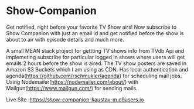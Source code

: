 # Show-Companion

Get notified, right before your favorite TV Show airs! Now subscribe to Show Companion with just an email id and get notified before the show is about to air with episode details and much more.


A small MEAN stack project for gettting TV shows info from TVdb Api and implemeting subscribe for particular logged in shows where users will
get emails 2 hours before the show is aired.
The TV show posters are saved in Amazon S3 Buckets which I am using as CDN.
Has local authentication and agenda(https://github.com/rschmukler/agenda) for scheduling mail jobs.
Using Nodemailer(https://nodemailer.com/about/) with Mailgun(https://www.mailgun.com/) for sending mails.

Live Site :https://show-companion-kaustav-m.c9users.io

